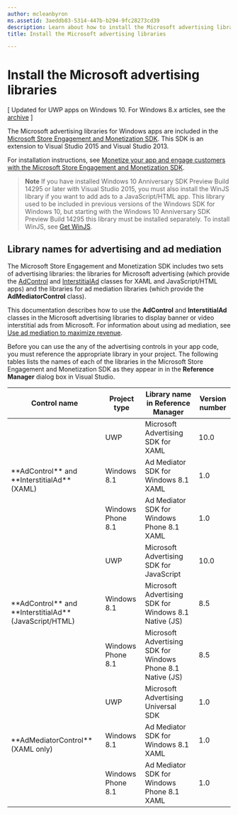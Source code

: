 ```yaml
---
author: mcleanbyron
ms.assetid: 3aeddb83-5314-447b-b294-9fc28273cd39
description: Learn about how to install the Microsoft advertising libraries.
title: Install the Microsoft advertising libraries

---
```


# Install the Microsoft advertising libraries


\[ Updated for UWP apps on Windows 10. For Windows 8.x articles, see the [archive](http://go.microsoft.com/fwlink/p/?linkid=619132) \]

The Microsoft advertising libraries for Windows apps are included in the [Microsoft Store Engagement and Monetization SDK](http://aka.ms/store-em-sdk). This SDK is an extension to Visual Studio 2015 and Visual Studio 2013.

For installation instructions, see [Monetize your app and engage customers with the Microsoft Store Engagement and Monetization SDK](https://msdn.microsoft.com/windows/uwp/monetize/monetize-your-app-with-the-microsoft-store-engagement-and-monetization-sdk).

> **Note** If you have installed Windows 10 Anniversary SDK Preview Build 14295 or later with Visual Studio 2015, you must also install the WinJS library if you want to add ads to a JavaScript/HTML app. This library used to be included in previous versions of the Windows SDK for Windows 10, but starting with the Windows 10 Anniversary SDK Preview Build 14295 this library must be installed separately. To install WinJS, see [Get WinJS](http://try.buildwinjs.com/download/GetWinJS/).

## Library names for advertising and ad mediation


The Microsoft Store Engagement and Monetization SDK includes two sets of advertising libraries: the libraries for Microsoft advertising (which provide the [AdControl](https://msdn.microsoft.com/library/windows/apps/microsoft.advertising.winrt.ui.adcontrol.aspx) and [InterstitialAd](https://msdn.microsoft.com/library/windows/apps/microsoft.advertising.winrt.ui.interstitialad.aspx)  classes for XAML and JavaScript/HTML apps) and the libraries for ad mediation libraries (which provide the **AdMediatorControl** class).

This documentation describes how to use the **AdControl** and **InterstitialAd** classes in the Microsoft advertising libraries to display banner or video interstitial ads from Microsoft. For information about using ad mediation, see [Use ad mediation to maximize revenue](https://msdn.microsoft.com/windows/uwp/monetize/use-ad-mediation-to-maximize-revenue).


Before you can use the any of the advertising controls in your app code, you must reference the appropriate library in your project. The following tables lists the names of each of the libraries in the Microsoft Store Engagement and Monetization SDK as they appear in in the **Reference Manager** dialog box in Visual Studio.


<table>
	<thead>
		<tr><th>Control name</th><th>Project type</th><th>Library name in Reference Manager</th><th>Version number</th></tr>
	</thead>
	<tbody>
    <tr>
			<td rowspan="3">**AdControl** and **InterstitialAd** (XAML)</td>
			<td>UWP</td>
			<td>Microsoft Advertising SDK for XAML</td>
			<td>10.0</td>
		</tr>
		<tr>
			<td>Windows 8.1</td>
			<td>Ad Mediator SDK for Windows 8.1 XAML</td>
			<td>1.0</td>
		</tr>
		<tr>
			<td>Windows Phone 8.1</td>
			<td>Ad Mediator SDK for Windows Phone 8.1 XAML</td>
			<td>1.0</td>
		</tr>
    <tr>
			<td rowspan="3">**AdControl** and **InterstitialAd** (JavaScript/HTML)</td>
			<td>UWP</td>
			<td>Microsoft Advertising SDK for JavaScript</td>
			<td>10.0</td>
		</tr>
		<tr>
			<td>Windows 8.1</td>
			<td>Microsoft Advertising SDK for Windows 8.1 Native (JS)</td>
			<td>8.5</td>
		</tr>
		<tr>
			<td>Windows Phone 8.1</td>
			<td>Microsoft Advertising SDK for Windows Phone 8.1 Native (JS)</td>
			<td>8.5</td>
		</tr>
    <tr>
			<td rowspan="3">**AdMediatorControl** (XAML only)</td>
			<td>UWP</td>
			<td>Microsoft Advertising Universal SDK</td>
			<td>1.0</td>
		</tr>
		<tr>
			<td>Windows 8.1</td>
			<td>Ad Mediator SDK for Windows 8.1 XAML</td>
			<td>1.0</td>
		</tr>
		<tr>
			<td>Windows Phone 8.1</td>
			<td>Ad Mediator SDK for Windows Phone 8.1 XAML</td>
			<td>1.0</td>
		</tr>
	</tbody>
</table>

 

 

 
